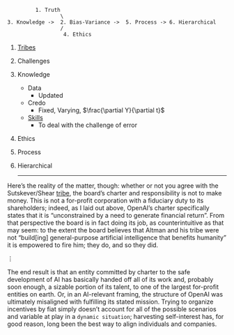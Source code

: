 ```
         1. Truth
                 \
3. Knowledge ->  2. Bias-Variance ->  5. Process -> 6. Hierarchical
                 /
                  4. Ethics
```


1. [Tribes](https://stratechery.com/2023/openais-misalignment-and-microsofts-gain/)
2. Challenges
3. Knowledge
   - Data
     - Updated
   - Credo
     - Fixed, Varying, $\frac{\partial Y}{\partial t}$
   - [Skills](https://jhufena.github.io/home/act1/act_1_0/act_1_0_3.html)
     - To deal with the challenge of error
4. Ethics
5. Process
6. Hierarchical 
       

   ---

Here’s the reality of the matter, though: whether or not you agree with the Sutskever/Shear [tribe](https://stratechery.com/2023/openais-misalignment-and-microsofts-gain/), the board’s charter and responsibility is not to make money. This is not a for-profit corporation with a fiduciary duty to its shareholders; indeed, as I laid out above, OpenAI’s charter specifically states that it is “unconstrained by a need to generate financial return”. From that perspective the board is in fact doing its job, as counterintuitive as that may seem: to the extent the board believes that Altman and his tribe were not “build[ing] general-purpose artificial intelligence that benefits humanity” it is empowered to fire him; they do, and so they did.

$\vdots$

The end result is that an entity committed by charter to the safe development of AI has basically handed off all of its work and, probably soon enough, a sizable portion of its talent, to one of the largest for-profit entities on earth. Or, in an AI-relevant framing, the structure of OpenAI was ultimately misaligned with fulfilling its stated mission. Trying to organize incentives by fiat simply doesn’t account for all of the possible scenarios and variable at play in a `dynamic situation`; harvesting self-interest has, for good reason, long been the best way to align individuals and companies.
